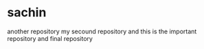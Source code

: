 # sachin
another repository
my secound repository
and this is the important repository
and final repository
